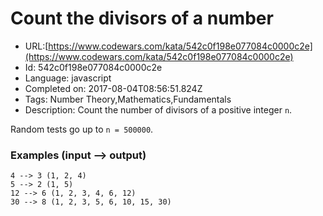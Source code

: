 # Count the divisors of a number

 - URL:[https://www.codewars.com/kata/542c0f198e077084c0000c2e](https://www.codewars.com/kata/542c0f198e077084c0000c2e)
 - Id: 542c0f198e077084c0000c2e
 - Language: javascript
 - Completed on: 2017-08-04T08:56:51.824Z
 - Tags: Number Theory,Mathematics,Fundamentals
 - Description:
Count the number of divisors of a positive integer `n`.

Random tests go up to `n = 500000`.

### Examples (input --> output)
```
4 --> 3 (1, 2, 4)
5 --> 2 (1, 5)
12 --> 6 (1, 2, 3, 4, 6, 12)
30 --> 8 (1, 2, 3, 5, 6, 10, 15, 30)
```
